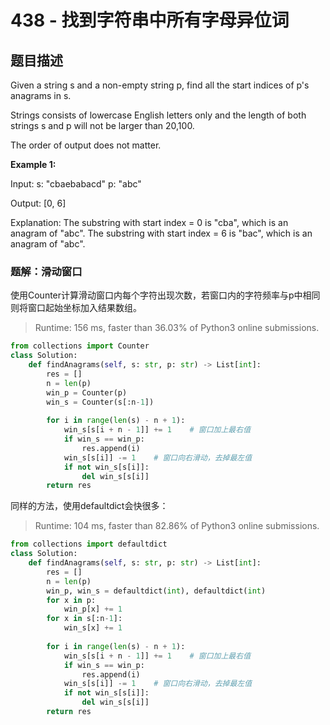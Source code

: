 # 438 - 找到字符串中所有字母异位词 

## 题目描述
Given a string s and a non-empty string p, find all the start indices of p's anagrams in s.

Strings consists of lowercase English letters only and the length of both strings s and p will not be larger than 20,100.

The order of output does not matter.

**Example 1:**

Input:
s: "cbaebabacd" p: "abc"

Output:
[0, 6]

Explanation:
The substring with start index = 0 is "cba", which is an anagram of "abc".
The substring with start index = 6 is "bac", which is an anagram of "abc".



### 题解：滑动窗口
使用Counter计算滑动窗口内每个字符出现次数，若窗口内的字符频率与p中相同则将窗口起始坐标加入结果数组。

> Runtime: 156 ms, faster than 36.03% of Python3 online submissions.

```python
from collections import Counter
class Solution:
    def findAnagrams(self, s: str, p: str) -> List[int]:
        res = []
        n = len(p)
        win_p = Counter(p)
        win_s = Counter(s[:n-1])
        
        for i in range(len(s) - n + 1):
            win_s[s[i + n - 1]] += 1    # 窗口加上最右值
            if win_s == win_p:
                res.append(i)
            win_s[s[i]] -= 1    # 窗口向右滑动，去掉最左值
            if not win_s[s[i]]:
                del win_s[s[i]]
        return res
```

同样的方法，使用defaultdict会快很多：

> Runtime: 104 ms, faster than 82.86% of Python3 online submissions.

```python
from collections import defaultdict
class Solution:
    def findAnagrams(self, s: str, p: str) -> List[int]:
        res = []
        n = len(p)
        win_p, win_s = defaultdict(int), defaultdict(int)
        for x in p:
            win_p[x] += 1
        for x in s[:n-1]:
            win_s[x] += 1
        
        for i in range(len(s) - n + 1):
            win_s[s[i + n - 1]] += 1    # 窗口加上最右值
            if win_s == win_p:
                res.append(i)
            win_s[s[i]] -= 1    # 窗口向右滑动，去掉最左值
            if not win_s[s[i]]:
                del win_s[s[i]]
        return res
```